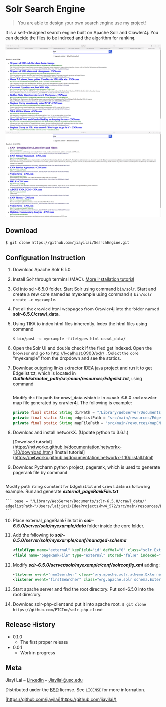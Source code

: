 # Solr Search Engine
> You are able to design your own search engine use my project!



It is a self-designed search engine built on Apache Solr and Crawler4j. You can decide the files to be indexed and the algorithm for ranking.

![](pictures/front_page.png)
![](pictures/pagerank.png)
## Download

```
$ git clone https://github.com/jiayilai/SearchEngine.git
```

## Configuration Instruction

1. Download Apache Solr 6.5.0.
2. Install Solr through terminal (MAC). 
	[More installation tutorial](http://lucene.apache.org/solr/quickstart.html)
3. Cd into solr-6.5.0 folder. Start Solr using command ```bin/solr```.
	Start and create a new core named as myexample using command ```$ bin/solr create –c myexample```.
4. Put all the crawled html webpages from Crawler4j into the folder named **solr-6.5.0/crawl_data**.
5. Using TIKA to index html files inherently. Index the html files using command
	```
	$ bin/post –c myexample –filetypes html crawl_data/
	```
6. Open the Solr UI and double check if the filed get indexed. Open the browser and go to <http://localhost:8983/solr/> . Select the core “myexample” from the dropdown and see the statics.
7. Download outgoing links extractor IDEA java project and run it to get Edgelist.txt, which is located in ***OutlinkExtractor_path/src/main/resources/Edgelist.txt***, using command
	```$ git clone https://github.com/jiayilai/OutlinkExtractor.git
	```
	Modify the file path for crawl_data which is in c=solr-6.5.0 and crawler map file generated by crawler4j. The following is example:

	```java
	private final static String dirPath = "/Library/WebServer/Documents/solr-6.5.0/crawl_data"; 
	private final static String edgeListPath = "src/main/resources/Edgelist.txt";
	private final static String mapFilePath = "src/main/resources/mapCNNDataFile.csv";
	```
8. Download and install networkX. (Update python to 3.6.1.)

   [Download tutorial] (https://networkx.github.io/documentation/networkx-1.10/download.html)
	[Install tutorial] (https://networkx.github.io/documentation/networkx-1.10/install.html)
9. Download Pycharm python project, pagerank, which is used to generate pagerank file by command
	```$ git clone https://github.com/jiayilai/pagerank.git
	```
Modify path string constant for Edgelist.txt and crawl_data as following example. Run and generate ***external_pageRankFile.txt***
	
	```	base = "/Library/WebServer/Documents/solr-6.5.0/crawl_data/"
	edgelistPath="/Users/laijiayi/IdeaProjects/hw4_572/src/main/resources/Edgelist.txt"
	```

10. Place external_pageRankFile.txt in ***solr-6.5.0/server/solr/myexample/data*** folder inside the core folder.

11. Add the following to ***solr-6.5.0/server/solr/myexample/conf/managed-schema***

	```xml
	<fieldType name="external" keyField="id" defVal="0" class="solr.ExternalFileField" valType="float"/>
	<field name="pageRankFile" type="external" stored="false" indexed="false"/>
	```
12. Modify ***solr-6.5.0/server/solr/myexample/conf/solrconfig.xml*** adding:
	
	```xml
	<listener event="newSearcher" class="org.apache.solr.schema.ExternalFileFieldReloader"/>
	<listener event="firstSearcher" class="org.apache.solr.schema.ExternalFileFieldReloader"/>
  	```
13. Start apache server and find the root directory. Put sorl-6.5.0 into the root directory.
14. Download solr-php-client and put it into apache root.
	```$ git clone https://github.com/PTCInc/solr-php-client```
	

## Release History

* 0.1.0
    * The first proper release
* 0.0.1
    * Work in progress

## Meta

Jiayi Lai – [LinkedIn](https://www.linkedin.com/in/jiayi-lai/) – Jiayilai@usc.edu

Distributed under the [BSD](https://choosealicense.com/licenses/bsd-2-clause/) license. See ``LICENSE`` for more information.

[https://github.com/jiayilai](https://github.com/jiayilai/)

